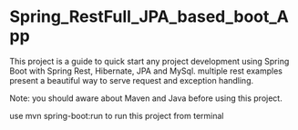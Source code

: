 # Spring_RestFull_JPA_based_boot_App
This project is a guide to quick start any project development using Spring Boot with Spring Rest, Hibernate, JPA and MySql. multiple rest examples present a beautiful way to serve request and exception handling.

Note: you should aware about Maven and Java before using this project.

use mvn spring-boot:run to run this project from terminal
